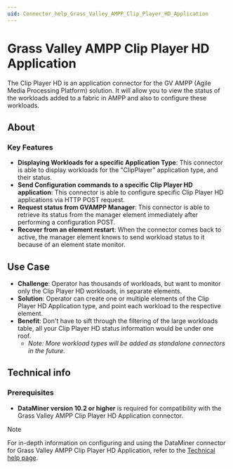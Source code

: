 ```yaml
---
uid: Connector_help_Grass_Valley_AMPP_Clip_Player_HD_Application
---
```


# Grass Valley AMPP Clip Player HD Application

The Clip Player HD is an application connector for the GV AMPP (Agile Media Processing Platform) solution. It will allow you to view the status of the workloads added to a fabric in AMPP and also to configure these workloads.

## About

### Key Features

- **Displaying Workloads for a specific Application Type**: This connector is able to display workloads for the "ClipPlayer" application type, and their status.
- **Send Configuration commands to a specific Clip Player HD application**: This connector is able to configure specific Clip Player HD applications via HTTP POST request.
- **Request status from GVAMPP Manager**: This connector is able to retrieve its status from the manager element immediately after performing a configuration POST.
- **Recover from an element restart**: When the connector comes back to active, the manager element knows to send workload status to it because of an element state monitor.


## Use Case

- **Challenge**: Operator has thousands of workloads, but want to monitor only the Clip Player HD workloads, in separate elements.
- **Solution**: Operator can create one or multiple elements of the Clip Player HD Application type, and point each workload to the respective element.
- **Benefit**: Don't have to sift through the filtering of the large workloads table, all your Clip Player HD status information would be under one roof. 
    - <em> Note: More workload types will be added as standalone connectors in the future.</em>
## Technical info

### Prerequisites

- **DataMiner version 10.2 or higher** is required for compatibility with the Grass Valley AMPP Clip Player HD Application connector.

> [!NOTE]
> For in-depth information on configuring and using the DataMiner connector for Grass Valley AMPP Clip Player HD Application, refer to the [Technical help page](xref:Connector_help_Grass_Valley_AMPP_Clip_Player_HD_Application_Technical).
